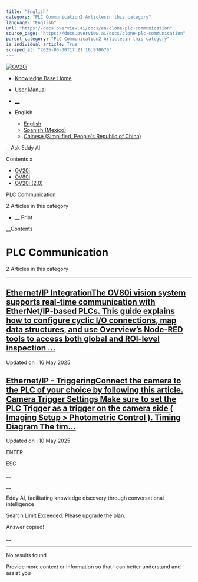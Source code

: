 ```yaml
---
title: "English"
category: "PLC Communication2 Articlesin this category"
language: "English"
url: "https://docs.overview.ai/docs/en/clone-plc-communication"
source_page: "https://docs.overview.ai/docs/clone-plc-communication"
parent_category: "PLC Communication2 Articlesin this category"
is_individual_article: True
scraped_at: "2025-06-30T17:21:16.970670"
---
```


[ ![OV20i](https://cdn.document360.io/logo/863daf20-40fe-49e9-9c91-e3c6cfba55d1/2e22ebf07a24460d8065cff0cb46d3d4-OverviewLogo.png) ](https://www.overview.ai)

  * [Knowledge Base Home](https://docs.overview.ai)
  * [User Manual](https://docs.overview.ai/docs)



  * [ __](/v1/en)
  * English

    * [ English ](/docs/en/clone-plc-communication "en")
    * [ Spanish \(Mexico\) ](/docs/es-mx/clone-plc-communication "es-mx")
    * [ Chinese \(Simplified, People's Republic of China\) ](/docs/zh-cn/ov80i-plc-communication "zh-cn")




__Ask Eddy AI

Contents x

  * [ OV20i  ](start-here)
  * [ OV80i  ](start-here-1)
  * [ OV20i \(2.0\)  ](faq)



PLC Communication

2 Articles  in this category




  *  __ Print




 __Contents

# PLC Communication

2 Articles  in this category

* * *

## [Ethernet/IP IntegrationThe OV80i vision system supports real-time communication with EtherNet/IP-based PLCs. This guide explains how to configure cyclic I/O connections, map data structures, and use Overview’s Node-RED tools to access both global and ROI-level inspection ...](/docs/clone-ethernetip-integration-1)

Updated on : 16 May 2025

## [Ethernet/IP - TriggeringConnect the camera to the PLC of your choice by following this article. Camera Trigger Settings Make sure to set the PLC Trigger as a trigger on the camera side \( Imaging Setup > Photometric Control \). Timing Diagram The tim...](/docs/trigger-using-a-plc-ethernet-1)

Updated on : 10 May 2025

ENTER

ESC

 __

__

Eddy AI, facilitating knowledge discovery through conversational intelligence

Search Limit Exceeded. Please upgrade the plan.

Answer copied\!

__

__ __

No results found

Provide more context or information so that I can better understand and assist you
